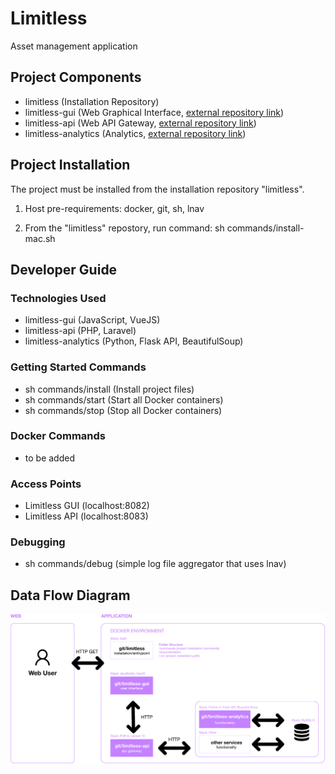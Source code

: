 # Limitless
Asset management application

## Project Components

- limitless (Installation Repository)
- limitless-gui (Web Graphical Interface, [external repository link](https://github.com/condrici/limitless-gui))
- limitless-api (Web API Gateway, [external repository link](https://github.com/condrici/limitless-api))
- limitless-analytics (Analytics, [external repository link](https://github.com/condrici/limitless-analytics))

## Project Installation

The project must be installed from the installation repository "limitless".

1. Host pre-requirements: docker, git, sh, lnav

2. From the "limitless" repostory, run command: sh commands/install-mac.sh

## Developer Guide

### Technologies Used
- limitless-gui (JavaScript, VueJS)
- limitless-api (PHP, Laravel)
- limitless-analytics (Python, Flask API, BeautifulSoup)

### Getting Started Commands
- sh commands/install (Install project files)
- sh commands/start (Start all Docker containers)
- sh commands/stop (Stop all Docker containers)

### Docker Commands
- to be added

### Access Points

- Limitless GUI (localhost:8082)
- Limitless API (localhost:8083)

### Debugging

- sh commands/debug (simple log file aggregator that uses lnav)

## Data Flow Diagram
![diagram-data-flow.png](documentation%2Fdiagram-data-flow.png)